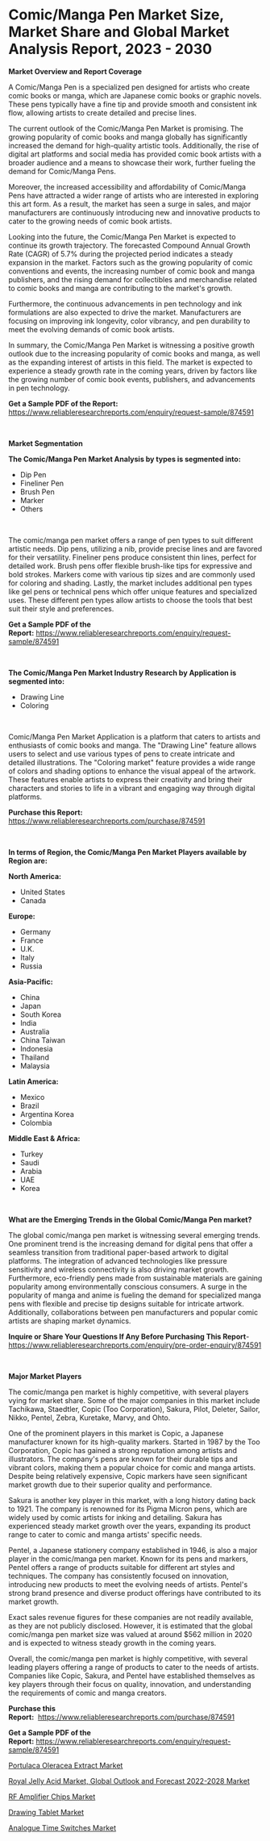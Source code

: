 <p><h1>Comic/Manga Pen Market Size, Market Share and Global Market Analysis Report, 2023 - 2030</h1></p><p><strong>Market Overview and Report Coverage</strong></p>
<p><p>A Comic/Manga Pen is a specialized pen designed for artists who create comic books or manga, which are Japanese comic books or graphic novels. These pens typically have a fine tip and provide smooth and consistent ink flow, allowing artists to create detailed and precise lines.</p><p>The current outlook of the Comic/Manga Pen Market is promising. The growing popularity of comic books and manga globally has significantly increased the demand for high-quality artistic tools. Additionally, the rise of digital art platforms and social media has provided comic book artists with a broader audience and a means to showcase their work, further fueling the demand for Comic/Manga Pens.</p><p>Moreover, the increased accessibility and affordability of Comic/Manga Pens have attracted a wider range of artists who are interested in exploring this art form. As a result, the market has seen a surge in sales, and major manufacturers are continuously introducing new and innovative products to cater to the growing needs of comic book artists.</p><p>Looking into the future, the Comic/Manga Pen Market is expected to continue its growth trajectory. The forecasted Compound Annual Growth Rate (CAGR) of 5.7% during the projected period indicates a steady expansion in the market. Factors such as the growing popularity of comic conventions and events, the increasing number of comic book and manga publishers, and the rising demand for collectibles and merchandise related to comic books and manga are contributing to the market's growth.</p><p>Furthermore, the continuous advancements in pen technology and ink formulations are also expected to drive the market. Manufacturers are focusing on improving ink longevity, color vibrancy, and pen durability to meet the evolving demands of comic book artists.</p><p>In summary, the Comic/Manga Pen Market is witnessing a positive growth outlook due to the increasing popularity of comic books and manga, as well as the expanding interest of artists in this field. The market is expected to experience a steady growth rate in the coming years, driven by factors like the growing number of comic book events, publishers, and advancements in pen technology.</p></p>
<p><strong>Get a Sample PDF of the Report:</strong> <a href="https://www.reliableresearchreports.com/enquiry/request-sample/874591">https://www.reliableresearchreports.com/enquiry/request-sample/874591</a></p>
<p>&nbsp;</p>
<p><strong>Market Segmentation</strong></p>
<p><strong>The Comic/Manga Pen Market Analysis by types is segmented into:</strong></p>
<p><ul><li>Dip Pen</li><li>Fineliner Pen</li><li>Brush Pen</li><li>Marker</li><li>Others</li></ul></p>
<p>&nbsp;</p>
<p><p>The comic/manga pen market offers a range of pen types to suit different artistic needs. Dip pens, utilizing a nib, provide precise lines and are favored for their versatility. Fineliner pens produce consistent thin lines, perfect for detailed work. Brush pens offer flexible brush-like tips for expressive and bold strokes. Markers come with various tip sizes and are commonly used for coloring and shading. Lastly, the market includes additional pen types like gel pens or technical pens which offer unique features and specialized uses. These different pen types allow artists to choose the tools that best suit their style and preferences.</p></p>
<p><strong>Get a Sample PDF of the Report:</strong>&nbsp;<a href="https://www.reliableresearchreports.com/enquiry/request-sample/874591">https://www.reliableresearchreports.com/enquiry/request-sample/874591</a></p>
<p>&nbsp;</p>
<p><strong>The Comic/Manga Pen Market Industry Research by Application is segmented into:</strong></p>
<p><ul><li>Drawing Line</li><li>Coloring</li></ul></p>
<p>&nbsp;</p>
<p><p>Comic/Manga Pen Market Application is a platform that caters to artists and enthusiasts of comic books and manga. The "Drawing Line" feature allows users to select and use various types of pens to create intricate and detailed illustrations. The "Coloring market" feature provides a wide range of colors and shading options to enhance the visual appeal of the artwork. These features enable artists to express their creativity and bring their characters and stories to life in a vibrant and engaging way through digital platforms.</p></p>
<p><strong>Purchase this Report:</strong>&nbsp; <a href="https://www.reliableresearchreports.com/purchase/874591">https://www.reliableresearchreports.com/purchase/874591</a></p>
<p>&nbsp;</p>
<p><strong>In terms of Region, the Comic/Manga Pen Market Players available by Region are:</strong></p>
<p>
    <p> <strong> North America: </strong>
        <ul>
            <li>United States</li>
            <li>Canada</li>
        </ul>
        </p> 
    <p> <strong> Europe: </strong>
        <ul>
            <li>Germany</li>
            <li>France</li>
            <li>U.K.</li>
            <li>Italy</li>
            <li>Russia</li>
        </ul>
        </p> 
    <p> <strong> Asia-Pacific: </strong>
        <ul>
            <li>China</li>
            <li>Japan</li>
            <li>South Korea</li>
            <li>India</li>
            <li>Australia</li>
            <li>China Taiwan</li>
            <li>Indonesia</li>
            <li>Thailand</li>
            <li>Malaysia</li>
        </ul>
        </p> 
    <p> <strong> Latin America: </strong>
        <ul>
            <li>Mexico</li>
            <li>Brazil</li>
            <li>Argentina Korea</li>
            <li>Colombia</li>
        </ul>
        </p> 
    <p> <strong> Middle East & Africa: </strong>
        <ul>
            <li>Turkey</li>
            <li>Saudi</li>
            <li>Arabia</li>
            <li>UAE</li>
            <li>Korea</li>
        </ul>
    </p>
    </p>
<p>&nbsp;</p>
<p><strong>What are the Emerging Trends in the Global Comic/Manga Pen market?</strong></p>
<p><p>The global comic/manga pen market is witnessing several emerging trends. One prominent trend is the increasing demand for digital pens that offer a seamless transition from traditional paper-based artwork to digital platforms. The integration of advanced technologies like pressure sensitivity and wireless connectivity is also driving market growth. Furthermore, eco-friendly pens made from sustainable materials are gaining popularity among environmentally conscious consumers. A surge in the popularity of manga and anime is fueling the demand for specialized manga pens with flexible and precise tip designs suitable for intricate artwork. Additionally, collaborations between pen manufacturers and popular comic artists are shaping market dynamics.</p></p>
<p><strong>Inquire or Share Your Questions If Any Before Purchasing This Report</strong>- <a href="https://www.reliableresearchreports.com/enquiry/pre-order-enquiry/874591">https://www.reliableresearchreports.com/enquiry/pre-order-enquiry/874591</a></p>
<p>&nbsp;</p>
<p><strong>Major Market Players</strong></p>
<p><p>The comic/manga pen market is highly competitive, with several players vying for market share. Some of the major companies in this market include Tachikawa, Staedtler, Copic (Too Corporation), Sakura, Pilot, Deleter, Sailor, Nikko, Pentel, Zebra, Kuretake, Marvy, and Ohto.</p><p>One of the prominent players in this market is Copic, a Japanese manufacturer known for its high-quality markers. Started in 1987 by the Too Corporation, Copic has gained a strong reputation among artists and illustrators. The company's pens are known for their durable tips and vibrant colors, making them a popular choice for comic and manga artists. Despite being relatively expensive, Copic markers have seen significant market growth due to their superior quality and performance.</p><p>Sakura is another key player in this market, with a long history dating back to 1921. The company is renowned for its Pigma Micron pens, which are widely used by comic artists for inking and detailing. Sakura has experienced steady market growth over the years, expanding its product range to cater to comic and manga artists' specific needs.</p><p>Pentel, a Japanese stationery company established in 1946, is also a major player in the comic/manga pen market. Known for its pens and markers, Pentel offers a range of products suitable for different art styles and techniques. The company has consistently focused on innovation, introducing new products to meet the evolving needs of artists. Pentel's strong brand presence and diverse product offerings have contributed to its market growth.</p><p>Exact sales revenue figures for these companies are not readily available, as they are not publicly disclosed. However, it is estimated that the global comic/manga pen market size was valued at around $562 million in 2020 and is expected to witness steady growth in the coming years.</p><p>Overall, the comic/manga pen market is highly competitive, with several leading players offering a range of products to cater to the needs of artists. Companies like Copic, Sakura, and Pentel have established themselves as key players through their focus on quality, innovation, and understanding the requirements of comic and manga creators.</p></p>
<p><strong>Purchase this Report:</strong>&nbsp;&nbsp;<a href="https://www.reliableresearchreports.com/purchase/874591">https://www.reliableresearchreports.com/purchase/874591</a></p>
<p></p>
<p><strong>Get a Sample PDF of the Report:</strong>&nbsp;<a href="https://www.reliableresearchreports.com/enquiry/request-sample/874591">https://www.reliableresearchreports.com/enquiry/request-sample/874591</a></p>
<p><p><a href="https://www.linkedin.com/pulse/portulaca-oleracea-extract-market-size-2023-2030-global-zxu3e/">Portulaca Oleracea Extract Market</a></p><p><a href="https://issuu.com/reportprime-2/docs/royal-jelly-acid-market-global-outlook-and-forecas?fr=xKAE9_zU1NQ">Royal Jelly Acid Market, Global Outlook and Forecast 2022-2028 Market</a></p><p><a href="https://medium.com/@tobyyundt2023/rf-amplifier-chips-market-size-growth-forecast-2023-2030-222f0a120ad1">RF Amplifier Chips Market</a></p><p><a href="https://www.reportprime.com/drawing-tablet-r2254">Drawing Tablet Market</a></p><p><a href="https://www.reportprime.com/analogue-time-switches-r2255">Analogue Time Switches Market</a></p></p>